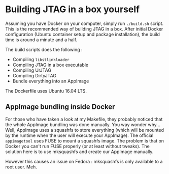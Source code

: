 # Building JTAG in a box yourself
    
Assuming you have Docker on your computer, simply run `./build.sh` script. This is the recommended way of building JTAG in a box. After initial Docker configuration (Ubuntu container setup and package installation), the build time is around a minute and a half.

The build scripts does the following :

 * Compiling `libstlinkloader`
 * Compiling JTAG in a box executable
 * Compiling UrJTAG
 * Compiling DirtyJTAG
 * Bundle everything into an AppImage

The Dockerfile uses Ubuntu 16.04 LTS.

## AppImage bundling inside Docker

For those who have taken a look at my Makefile, they probably noticed that the whole AppImage bundling was done manually. You way wonder why... Well, AppImage uses a squashfs to store everything (which will be mounted by the runtime when the user will execute your AppImage). The official `appimagetool` uses FUSE to mount a squashfs image. The problem is that on Docker you can't run FUSE properly (or at least without tweaks). The solution here is to use mksquashfs and create our AppImage manually.

However this causes an issue on Fedora : mksquashfs is only available to a root user. Meh.
